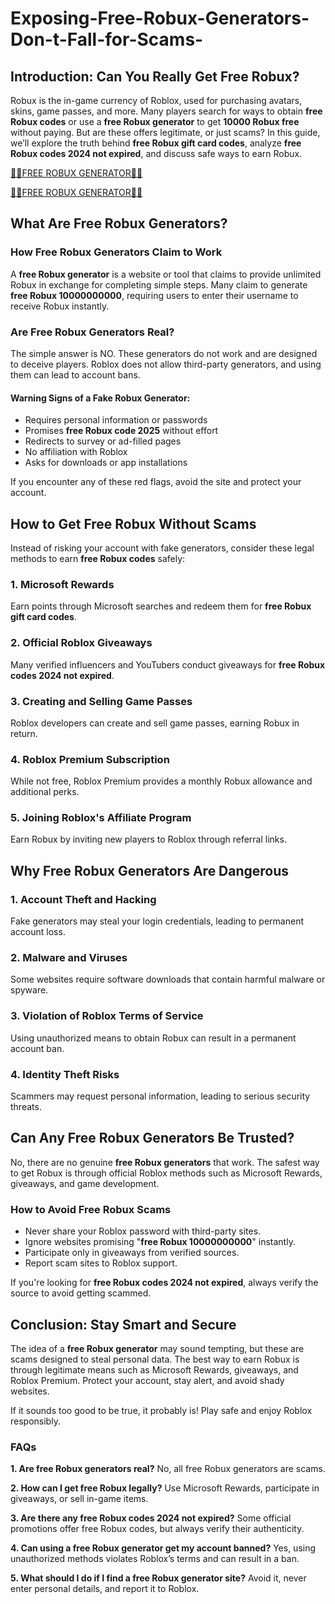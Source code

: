# Exposing-Free-Robux-Generators-Don-t-Fall-for-Scams-

## **Introduction: Can You Really Get Free Robux?**

Robux is the in-game currency of Roblox, used for purchasing avatars, skins, game passes, and more. Many players search for ways to obtain **free Robux codes** or use a **free Robux generator** to get **10000 Robux free** without paying. But are these offers legitimate, or just scams? In this guide, we’ll explore the truth behind **free Robux gift card codes**, analyze **free Robux codes 2024 not expired**, and discuss safe ways to earn Robux.

[🤑🤑FREE ROBUX GENERATOR🤑🤑](https://free.aazones.com/Rob_Generator.html)


[🤑🤑FREE ROBUX GENERATOR🤑🤑](https://free.aazones.com/Rob_Generator.html)

## **What Are Free Robux Generators?**

### **How Free Robux Generators Claim to Work**

A **free Robux generator** is a website or tool that claims to provide unlimited Robux in exchange for completing simple steps. Many claim to generate **free Robux 10000000000**, requiring users to enter their username to receive Robux instantly.

### **Are Free Robux Generators Real?**

The simple answer is NO. These generators do not work and are designed to deceive players. Roblox does not allow third-party generators, and using them can lead to account bans.

#### **Warning Signs of a Fake Robux Generator:**
- Requires personal information or passwords
- Promises **free Robux code 2025** without effort
- Redirects to survey or ad-filled pages
- No affiliation with Roblox
- Asks for downloads or app installations

If you encounter any of these red flags, avoid the site and protect your account.


## **How to Get Free Robux Without Scams**

Instead of risking your account with fake generators, consider these legal methods to earn **free Robux codes** safely:

### **1. Microsoft Rewards**
Earn points through Microsoft searches and redeem them for **free Robux gift card codes**.

### **2. Official Roblox Giveaways**
Many verified influencers and YouTubers conduct giveaways for **free Robux codes 2024 not expired**.

### **3. Creating and Selling Game Passes**
Roblox developers can create and sell game passes, earning Robux in return.

### **4. Roblox Premium Subscription**
While not free, Roblox Premium provides a monthly Robux allowance and additional perks.

### **5. Joining Roblox's Affiliate Program**
Earn Robux by inviting new players to Roblox through referral links.


## **Why Free Robux Generators Are Dangerous**

### **1. Account Theft and Hacking**
Fake generators may steal your login credentials, leading to permanent account loss.

### **2. Malware and Viruses**
Some websites require software downloads that contain harmful malware or spyware.

### **3. Violation of Roblox Terms of Service**
Using unauthorized means to obtain Robux can result in a permanent account ban.

### **4. Identity Theft Risks**
Scammers may request personal information, leading to serious security threats.

## **Can Any Free Robux Generators Be Trusted?**

No, there are no genuine **free Robux generators** that work. The safest way to get Robux is through official Roblox methods such as Microsoft Rewards, giveaways, and game development.

### **How to Avoid Free Robux Scams**
- Never share your Roblox password with third-party sites.
- Ignore websites promising "**free Robux 10000000000**" instantly.
- Participate only in giveaways from verified sources.
- Report scam sites to Roblox support.

If you're looking for **free Robux codes 2024 not expired**, always verify the source to avoid getting scammed.


## **Conclusion: Stay Smart and Secure**

The idea of a **free Robux generator** may sound tempting, but these are scams designed to steal personal data. The best way to earn Robux is through legitimate means such as Microsoft Rewards, giveaways, and Roblox Premium. Protect your account, stay alert, and avoid shady websites.

If it sounds too good to be true, it probably is! Play safe and enjoy Roblox responsibly.


### **FAQs**

**1. Are free Robux generators real?**
No, all free Robux generators are scams.

**2. How can I get free Robux legally?**
Use Microsoft Rewards, participate in giveaways, or sell in-game items.

**3. Are there any free Robux codes 2024 not expired?**
Some official promotions offer free Robux codes, but always verify their authenticity.

**4. Can using a free Robux generator get my account banned?**
Yes, using unauthorized methods violates Roblox’s terms and can result in a ban.

**5. What should I do if I find a free Robux generator site?**
Avoid it, never enter personal details, and report it to Roblox.
